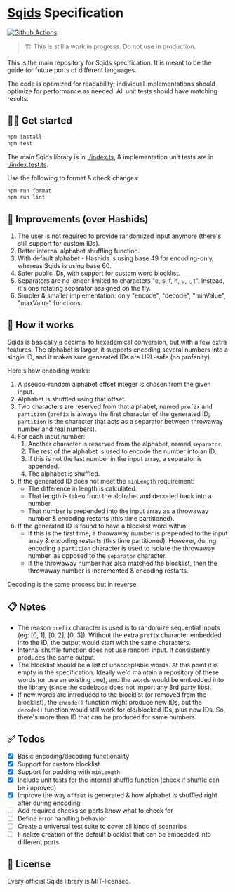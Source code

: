 # [Sqids](https://sqids.org) Specification

[![Github Actions](https://img.shields.io/github/actions/workflow/status/sqids/sqids/tests.yml?style=flat-square)](https://github.com/sqids/sqids/actions)

> 🏗️ This is still a work in progress. Do not use in production.

This is the main repository for Sqids specification. It is meant to be the guide for future ports of different languages.

The code is optimized for readability; individual implementations should optimize for performance as needed. All unit tests should have matching results.

## 👩‍💻 Get started

```bash
npm install
npm test
```

The main Sqids library is in [./index.ts](index.ts), & implementation unit tests are in [./index.test.ts](index.test.ts).

Use the following to format & check changes:

```bash
npm run format
npm run lint
```

## 🚧 Improvements (over Hashids)

1. The user is not required to provide randomized input anymore (there's still support for custom IDs).
1. Better internal alphabet shuffling function.
1. With default alphabet - Hashids is using base 49 for encoding-only, whereas Sqids is using base 60.
1. Safer public IDs, with support for custom word blocklist.
1. Separators are no longer limited to characters "c, s, f, h, u, i, t". Instead, it's one rotating separator assigned on the fly.
1. Simpler & smaller implementation: only "encode", "decode", "minValue", "maxValue" functions.

## 🔬 How it works

Sqids is basically a decimal to hexademical conversion, but with a few extra features. The alphabet is larger, it supports encoding several numbers into a single ID, and it makes sure generated IDs are URL-safe (no profanity).

Here's how encoding works:

1. A pseudo-random alphabet offset integer is chosen from the given input.
1. Alphabet is shuffled using that offset.
1. Two characters are reserved from that alphabet, named `prefix` and `partition` (`prefix` is always the first character of the generated ID; `partition` is the character that acts as a separator between throwaway number and real numbers).
1. For each input number:
   1. Another character is reserved from the alphabet, named `separator`.
   1. The rest of the alphabet is used to encode the number into an ID.
   1. If this is not the last number in the input array, a separator is appended.
   1. The alphabet is shuffled.
1. If the generated ID does not meet the `minLength` requirement:
   - The difference in length is calculated.
   - That length is taken from the alphabet and decoded back into a number.
   - That number is prepended into the input array as a throwaway number & encoding restarts (this time partitioned).
1. If the generated ID is found to have a blocklist word within:
   - If this is the first time, a throwaway number is prepended to the input array & encoding restarts (this time partitioned). However, during encoding a `partition` character is used to isolate the throwaway number, as opposed to the `separator` character.
   - If the throwaway number has also matched the blocklist, then the throwaway number is incremented & encoding restarts.

Decoding is the same process but in reverse.

## 📋 Notes

- The reason `prefix` character is used is to randomize sequential inputs (eg: [0, 1], [0, 2], [0, 3]). Without the extra `prefix` character embedded into the ID, the output would start with the same characters.
- Internal shuffle function does not use random input. It consistently produces the same output.
- The blocklist should be a list of unacceptable words. At this point it is empty in the specification. Ideally we'd maintain a repository of these words (or use an existing one), and the words would be embedded into the library (since the codebase does not import any 3rd party libs).
- If new words are introduced to the blocklist (or removed from the blocklist), the `encode()` function might produce new IDs, but the `decode()` function would still work for old/blocked IDs, plus new IDs. So, there's more than ID that can be produced for same numbers.

## ✅ Todos

- [x] Basic encoding/decoding functionality
- [x] Support for custom blocklist
- [x] Support for padding with `minLength`
- [x] Include unit tests for the internal shuffle function (check if shuffle can be improved)
- [x] Improve the way `offset` is generated & how alphabet is shuffled right after during encoding
- [ ] Add required checks so ports know what to check for
- [ ] Define error handling behavior
- [ ] Create a universal test suite to cover all kinds of scenarios
- [ ] Finalize creation of the default blocklist that can be embedded into different ports

## 🍻 License

Every official Sqids library is MIT-licensed.
